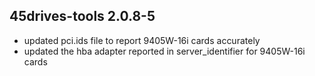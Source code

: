 ## 45drives-tools 2.0.8-5

* updated pci.ids file to report 9405W-16i cards accurately
* updated the hba adapter reported in server_identifier for 9405W-16i cards